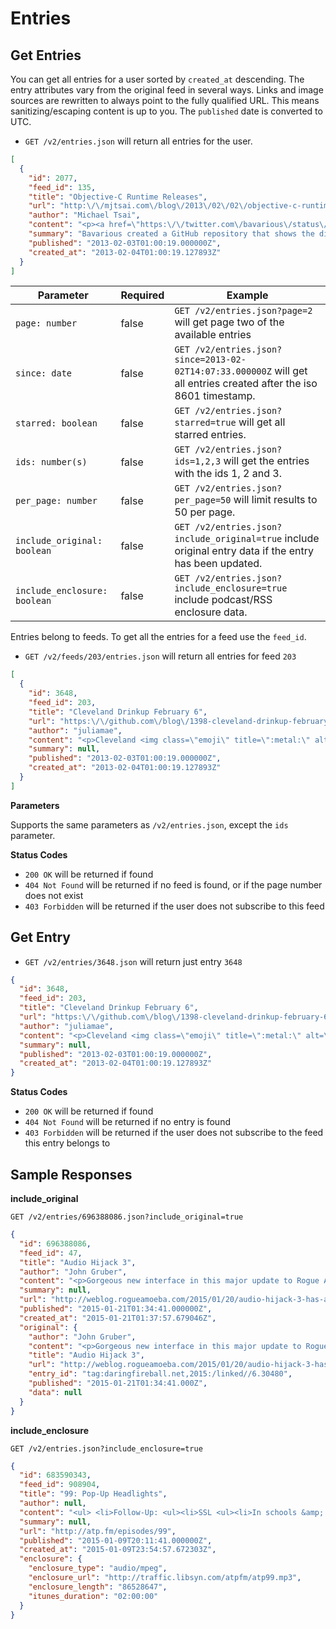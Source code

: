 Entries
=======

Get Entries
-----------

You can get all entries for a user sorted by `created_at` descending. The entry attributes vary from the original feed in several ways. Links and image sources are rewritten to always point to the fully qualified URL. This means sanitizing/escaping content is up to you. The `published` date is converted to UTC.

- `GET /v2/entries.json` will return all entries for the user.

```json
[
  {
    "id": 2077,
    "feed_id": 135,
    "title": "Objective-C Runtime Releases",
    "url": "http:\/\/mjtsai.com\/blog\/2013\/02\/02\/objective-c-runtime-releases\/",
    "author": "Michael Tsai",
    "content": "<p><a href=\"https:\/\/twitter.com\/bavarious\/status\/297851496945577984\">Bavarious<\/a> created a <a href=\"https:\/\/github.com\/bavarious\/objc4\/commits\/master\">GitHub repository<\/a> that shows the differences between versions of <a href=\"http:\/\/www.opensource.apple.com\/source\/objc4\/\">Apple\u2019s Objective-C runtime<\/a> that shipped with different versions of Mac OS X.<\/p>",
    "summary": "Bavarious created a GitHub repository that shows the differences between versions of Apple\u2019s Objective-C runtime that shipped with different versions of Mac OS X.",
    "published": "2013-02-03T01:00:19.000000Z",
    "created_at": "2013-02-04T01:00:19.127893Z"
  }
]
```

| Parameter                    | Required | Example                                                                                                             |
| ---------------------------- | -------- | ------------------------------------------------------------------------------------------------------------------- |
| `page: number`               | false    | `GET /v2/entries.json?page=2`  will get page two of the available entries                                           |
| `since: date`                | false    | `GET /v2/entries.json?since=2013-02-02T14:07:33.000000Z` will get all entries created after the iso 8601 timestamp. |
| `starred: boolean`           | false    | `GET /v2/entries.json?starred=true`  will get all starred entries.                                                  |
| `ids: number(s)`             | false    | `GET /v2/entries.json?ids=1,2,3`  will get the entries with the ids 1, 2 and 3.                                     |
| `per_page: number`           | false    | `GET /v2/entries.json?per_page=50`  will limit results to 50 per page.                                              |
| `include_original: boolean`  | false    | `GET /v2/entries.json?include_original=true`  include original entry data if the entry has been updated.            |
| `include_enclosure: boolean` | false    | `GET /v2/entries.json?include_enclosure=true`  include podcast/RSS enclosure data.                                  |


Entries belong to feeds. To get all the entries for a feed use the `feed_id`.

- `GET /v2/feeds/203/entries.json` will return all entries for feed `203`

```json
[
  {
    "id": 3648,
    "feed_id": 203,
    "title": "Cleveland Drinkup February 6",
    "url": "https:\/\/github.com\/blog\/1398-cleveland-drinkup-february-6",
    "author": "juliamae",
    "content": "<p>Cleveland <img class=\"emoji\" title=\":metal:\" alt=\":metal:\" src=\"https:\/\/a248.e.akamai.net\/assets.github.com\/images\/icons\/emoji\/metal.png\" height=\"20\" width=\"20\" align=\"absmiddle\">! Let's <img class=\"emoji\" title=\":beers:\" alt=\":beers:\" src=\"https:\/\/a248.e.akamai.net\/assets.github.com\/images\/icons\/emoji\/beers.png\" height=\"20\" width=\"20\" align=\"absmiddle\"><img class=\"emoji\" title=\":cocktail:\" alt=\":cocktail:\" src=\"https:\/\/a248.e.akamai.net\/assets.github.com\/images\/icons\/emoji\/cocktail.png\" height=\"20\" width=\"20\" align=\"absmiddle\"><img class=\"emoji\" title=\":neckbeard:\" alt=\":neckbeard:\" src=\"https:\/\/a248.e.akamai.net\/assets.github.com\/images\/icons\/emoji\/neckbeard.png\" height=\"20\" width=\"20\" align=\"absmiddle\"><img class=\"emoji\" title=\":guitar:\" alt=\":guitar:\" src=\"https:\/\/a248.e.akamai.net\/assets.github.com\/images\/icons\/emoji\/guitar.png\" height=\"20\" width=\"20\" align=\"absmiddle\"><img class=\"emoji\" title=\":octocat:\" alt=\":octocat:\" src=\"https:\/\/a248.e.akamai.net\/assets.github.com\/images\/icons\/emoji\/octocat.png\" height=\"20\" width=\"20\" align=\"absmiddle\"> in one of Ohio's greatest cities, Cleveland!<\/p>\n\n<p>Join <a href=\"https:\/\/github.com\/asenchi\" class=\"user-mention\">@asenchi<\/a> and me Wednesday at the <a href=\"http:\/\/www.yelp.com\/biz\/great-lakes-brewing-company-cleveland-4\">Great Lakes Brewing Company Taproom<\/a>, drinks on GitHub.<\/p>\n\n<p><img src=\"https:\/\/f.cloud.github.com\/assets\/849\/119266\/79ef6bbe-6c9e-11e2-9150-47d7da0b85c9.jpg\" alt=\"Great Lakes Taproom\"><\/p>\n\n<p><strong>The Facts:<\/strong><\/p>\n\n<ul>\n<li>\n<a href=\"http:\/\/www.greatlakesbrewing.com\/brewpub\/around-the-brewpub\">Great Lakes Brewing Company<\/a> - <a href=\"https:\/\/maps.google.com\/?q=2516+Market+Ave,+Cleveland,+OH,+USA\">2516 Market Ave<\/a>\n<\/li>\n<li>Wednesday, February 6 at 8:00pm<\/li>\n<\/ul><p><a href=\"https:\/\/maps.google.com\/?q=2516+Market+Ave,+Cleveland,+OH,+USA\"><img src=\"https:\/\/f.cloud.github.com\/assets\/849\/119328\/c8cbb682-6ca0-11e2-81c8-246e4027f892.png\" alt=\"Screen Shot 2013-02-01 at 1 53 02 PM\"><\/a>          <\/p>",
    "summary": null,
    "published": "2013-02-03T01:00:19.000000Z",
    "created_at": "2013-02-04T01:00:19.127893Z"
  }
]
```

**Parameters**

Supports the same parameters as `/v2/entries.json`, except the `ids` parameter.

**Status Codes**

- `200 OK` will be returned if found
- `404 Not Found` will be returned if no feed is found, or if the page number does not exist
- `403 Forbidden` will be returned if the user does not subscribe to this feed

Get Entry
---------

- `GET /v2/entries/3648.json` will return just entry `3648`

```json
{
  "id": 3648,
  "feed_id": 203,
  "title": "Cleveland Drinkup February 6",
  "url": "https:\/\/github.com\/blog\/1398-cleveland-drinkup-february-6",
  "author": "juliamae",
  "content": "<p>Cleveland <img class=\"emoji\" title=\":metal:\" alt=\":metal:\" src=\"https:\/\/a248.e.akamai.net\/assets.github.com\/images\/icons\/emoji\/metal.png\" height=\"20\" width=\"20\" align=\"absmiddle\">! Let's <img class=\"emoji\" title=\":beers:\" alt=\":beers:\" src=\"https:\/\/a248.e.akamai.net\/assets.github.com\/images\/icons\/emoji\/beers.png\" height=\"20\" width=\"20\" align=\"absmiddle\"><img class=\"emoji\" title=\":cocktail:\" alt=\":cocktail:\" src=\"https:\/\/a248.e.akamai.net\/assets.github.com\/images\/icons\/emoji\/cocktail.png\" height=\"20\" width=\"20\" align=\"absmiddle\"><img class=\"emoji\" title=\":neckbeard:\" alt=\":neckbeard:\" src=\"https:\/\/a248.e.akamai.net\/assets.github.com\/images\/icons\/emoji\/neckbeard.png\" height=\"20\" width=\"20\" align=\"absmiddle\"><img class=\"emoji\" title=\":guitar:\" alt=\":guitar:\" src=\"https:\/\/a248.e.akamai.net\/assets.github.com\/images\/icons\/emoji\/guitar.png\" height=\"20\" width=\"20\" align=\"absmiddle\"><img class=\"emoji\" title=\":octocat:\" alt=\":octocat:\" src=\"https:\/\/a248.e.akamai.net\/assets.github.com\/images\/icons\/emoji\/octocat.png\" height=\"20\" width=\"20\" align=\"absmiddle\"> in one of Ohio's greatest cities, Cleveland!<\/p>\n\n<p>Join <a href=\"https:\/\/github.com\/asenchi\" class=\"user-mention\">@asenchi<\/a> and me Wednesday at the <a href=\"http:\/\/www.yelp.com\/biz\/great-lakes-brewing-company-cleveland-4\">Great Lakes Brewing Company Taproom<\/a>, drinks on GitHub.<\/p>\n\n<p><img src=\"https:\/\/f.cloud.github.com\/assets\/849\/119266\/79ef6bbe-6c9e-11e2-9150-47d7da0b85c9.jpg\" alt=\"Great Lakes Taproom\"><\/p>\n\n<p><strong>The Facts:<\/strong><\/p>\n\n<ul>\n<li>\n<a href=\"http:\/\/www.greatlakesbrewing.com\/brewpub\/around-the-brewpub\">Great Lakes Brewing Company<\/a> - <a href=\"https:\/\/maps.google.com\/?q=2516+Market+Ave,+Cleveland,+OH,+USA\">2516 Market Ave<\/a>\n<\/li>\n<li>Wednesday, February 6 at 8:00pm<\/li>\n<\/ul><p><a href=\"https:\/\/maps.google.com\/?q=2516+Market+Ave,+Cleveland,+OH,+USA\"><img src=\"https:\/\/f.cloud.github.com\/assets\/849\/119328\/c8cbb682-6ca0-11e2-81c8-246e4027f892.png\" alt=\"Screen Shot 2013-02-01 at 1 53 02 PM\"><\/a>          <\/p>",
  "summary": null,
  "published": "2013-02-03T01:00:19.000000Z",
  "created_at": "2013-02-04T01:00:19.127893Z"
}
```

**Status Codes**

- `200 OK` will be returned if found
- `404 Not Found` will be returned if no entry is found
- `403 Forbidden` will be returned if the user does not subscribe to the feed this entry belongs to

Sample Responses
----------------

**include_original**

`GET /v2/entries/696388086.json?include_original=true`

```json
{
  "id": 696388086,
  "feed_id": 47,
  "title": "Audio Hijack 3",
  "author": "John Gruber",
  "content": "<p>Gorgeous new interface in this major update to Rogue Amoeba&#8217;s venerable audio recording app. This is one of the best takes on Yosemite-style design I&#8217;ve seen.</p> <p><strong>See also:</strong> <a href=\"http://sixcolors.com/post/2015/01/audio-hijack-3-a-huge-amazing-update/\">Jason Snell&#8217;s take on the app and interview with Paul Kafasis</a>.</p> <div> <a title=\"Permanent link to ‘Audio Hijack 3’\" href=\"http://daringfireball.net/linked/2015/01/20/audio-hijack-3\">&nbsp;★&nbsp;</a> </div>",
  "summary": null,
  "url": "http://weblog.rogueamoeba.com/2015/01/20/audio-hijack-3-has-arrived/",
  "published": "2015-01-21T01:34:41.000000Z",
  "created_at": "2015-01-21T01:37:57.679046Z",
  "original": {
    "author": "John Gruber",
    "content": "<p>Gorgeous new interface in this major update to Rogue Amoeba&#8217;s venerable audio recording app. This is one of the best takes on Yosemite-style design I&#8217;ve seen.</p> <div> <a title=\"Permanent link to ‘Audio Hijack 3’\" href=\"http://daringfireball.net/linked/2015/01/20/audio-hijack-3\">&nbsp;★&nbsp;</a> </div>",
    "title": "Audio Hijack 3",
    "url": "http://weblog.rogueamoeba.com/2015/01/20/audio-hijack-3-has-arrived/",
    "entry_id": "tag:daringfireball.net,2015:/linked//6.30480",
    "published": "2015-01-21T01:34:41.000Z",
    "data": null
  }
}
```

**include_enclosure**

`GET /v2/entries.json?include_enclosure=true`

```json
{
  "id": 683590343,
  "feed_id": 908904,
  "title": "99: Pop-Up Headlights",
  "author": null,
  "content": "<ul> <li>Follow-Up: <ul><li>SSL <ul><li>In schools &amp; corporations</li> <li><a href=\"http://www.gogoair.com/\">Gogo</a> actually <a href=\"http://www.neowin.net/news/gogo-inflight-internet-is-intentionally-issuing-fake-ssl-certificates\">issues their own certificates to intercept SSL</a></li> <li><a href=\"https://en.wikipedia.org/wiki/SOCKS\">SOCKS</a></li></ul></li> <li>Using C# outside Windows (via <a href=\"https://twitter.com/praeclarum/status/551517070186541056\">Frank A. Krueger</a>)</li> <li>Marco's <a href=\"https://golang.org\">Go</a> feed poller <a href=\"https://twitter.com/marcoarment/status/552202315181326336\">update</a> <ul><li><a href=\"https://en.wikipedia.org/wiki/Integrated_development_environment\">IDE</a></li> <li><a href=\"http://www.eclipse.org\">Eclipse</a></li> <li><a href=\"http://www.rust-lang.org\">Rust</a></li> <li><a href=\"http://en.wikipedia.org/wiki/Communicating_sequential_processes\">Communicating sequential processes</a></li></ul></li></ul></li> <li>Apple's Software Quality <ul><li><a href=\"http://www.marco.org/2015/01/04/apple-lost-functional-high-ground\">Marco's post</a></li> <li><a href=\"http://www.marco.org/2015/01/05/popular-for-a-day\">Marco's retrospective</a></li> <li><a href=\"http://video.cnbc.com/gallery/?video=3000343764\">Mention on CNBC</a></li> <li><a href=\"http://5by5.tv/hypercritical/55\">Hypercritical #55</a></li> <li><a href=\"http://www.caseyliss.com/2015/1/5/bravery\">Casey's response to Marco</a></li> <li><a href=\"http://glog.glennf.com/blog/2015/1/6/the-software-and-services-apple-needs-to-fix\">Glenn Fleishman's list</a></li></ul></li> <li>How to write for understanding <ul><li><a href=\"http://www.marco.org/2013/12/29/apple-doesnt-have-time\">Marco laments about software quality in the past</a></li></ul></li> <li><a href=\"http://9to5mac.com/2015/01/06/macbook-air-12-inch-redesign/\">Rumored 12\" MacBook Air</a> <ul><li><a href=\"https://www.twelvesouth.com/product/plugbug\">PlugBug</a></li> <li><a href=\"https://twitter.com/chockenberry/status/552928449250078721\">Chockenberry on a potential ARM transition</a></li> <li><a href=\"https://en.wikipedia.org/wiki/Fat_binary\">Fat binary</a></li> <li>Special thanks to <a href=\"http://david-smith.org/\">_DavidSmith</a> for finding \"bezels\" in <a href=\"http://5by5.tv/hypercritical/22\">Hypercritical #22</a></li></ul></li> </ul> <p>Sponsored by:</p> <ul> <li><a href=\"http://automatic.com/atp\">Automatic</a>: Your smart driving assistant. Get $20 off with this link.</li> <li><a href=\"http://hover.com/atp\">Hover</a>: The best way to buy and manage domain names. Use coupon code <strong>HIGHGROUND</strong> for 10% off.</li> <li><a href=\"https://caspersleep.com/atp\">Casper</a>: A mattress with just the right sink, just the right bounce, for better nights and brighter days. Use code <strong>ATP</strong> for $50 off.</li> </ul>",
  "summary": null,
  "url": "http://atp.fm/episodes/99",
  "published": "2015-01-09T20:11:41.000000Z",
  "created_at": "2015-01-09T23:54:57.672303Z",
  "enclosure": {
    "enclosure_type": "audio/mpeg",
    "enclosure_url": "http://traffic.libsyn.com/atpfm/atp99.mp3",
    "enclosure_length": "86528647",
    "itunes_duration": "02:00:00"
  }
}
```
